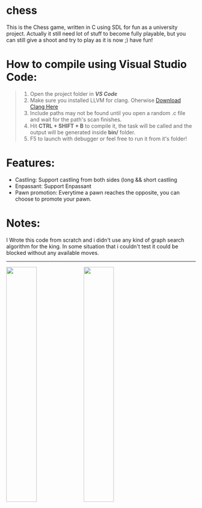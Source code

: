 # chess
This is the Chess game, written in C using SDL for fun as a university project. Actually it still need lot of stuff to become fully playable, but you can still give a shoot and try to play as it is now ;) have fun!

# How to compile using Visual Studio Code:

> 1) Open the project folder in **_VS Code_**
> 2) Make sure you installed LLVM for clang. Oherwise [Download Clang Here](https://releases.llvm.org/download.html)
> 3) Include paths may not be found until you open a random .c file and wait for the path's scan finishes.
> 4) Hit **CTRL + SHIFT + B** to compile it, the task will be called and the output will be generated inside **bin/** folder.
> 5) F5 to launch with debugger or feel free to run it from it's folder!

# Features:
- Castling: Support castling from both sides (long && short castling
- Enpassant: Support Enpassant
- Pawn promotion: Everytime a pawn reaches the opposite, you can choose to promote your pawn.

# Notes:
I Wrote this code from scratch and i didn't use any kind of graph search algorithm for the king. In some situation that i couldn't test it could be blocked without any available moves.

----------------------------------------------------------------------------

<p float="left">
  <img src="https://user-images.githubusercontent.com/7602472/162612643-bac28397-7bf5-43d5-a133-b2621cefb27e.png" width=40% height=40%>
  <img src="https://user-images.githubusercontent.com/7602472/162613034-e29f3e65-31de-489a-be6e-532cb98ec55c.png" width=40% height=40%>
</p>
